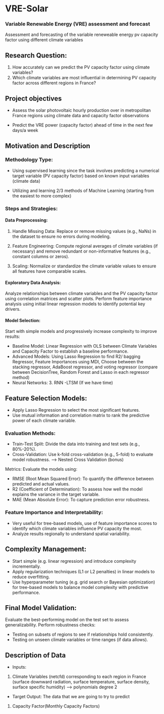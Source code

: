 # VRE-Solar

### Variable Renewable Energy (VRE) assessment and forecast
Assessment and forecasting of the variable reneweable energy pv capacity factor using different climate variables

## Research Question: 
1. How accurately can we predict the PV capacity factor using climate variables?
2. Which climate variables are most influential in determining PV capacity factor across different regions in France?

## Project objectives
<div class="alert alert-block alert-info">

- Assess the solar photovoltaic hourly production over in metropolitan France regions using climate data and capacity factor observations

- Predict the VRE power (capacity factor) ahead of time in the next few days/a week


## Motivation and Description
### Methodology Type:

- Using supervised learning since the task involves predicting a numerical target variable (PV capacity factor) based on known input variables (climate data)

- Utilizing and learning 2/3 methods of Machine Learning (starting from the easiest to more complex)


### Steps and Strategies:

#### Data Preprocessing:

1. Handle Missing Data: Replace or remove missing values (e.g., NaNs) in the dataset to ensure no errors during modeling.

2. Feature Engineering: Compute regional averages of climate variables (if necessary) and remove redundant or non-informative features (e.g., constant columns or zeros).

3. Scaling: Normalize or standardize the climate variable values to ensure all features have comparable scales.

#### Exploratory Data Analysis:

Analyze relationships between climate variables and the PV capacity factor using correlation matrices and scatter plots.
Perform feature importance analysis using initial linear regression models to identify potential key drivers.

#### Model Selection:

Start with simple models and progressively increase complexity to improve results:

- Baseline Model: Linear Regression with OLS between Climate Variables and Capacity Factor to establish a baseline performance.
- Advanced Models: Using Lasso Regression to find R2/ bagging Regressor, Feature Importances using MDI, Choose between the stacking regressor, AdaBoost regressor, and  voting regressor (compare between DecisionTree, Random Forest and Lasso in each regressor method)
- Neural Networks: 3. RNN -LTSM (If we have time)

## Feature Selection Models:
- Apply Lasso Regression to select the most significant features.
- Use mutual information and correlation matrix to rank the predictive power of each climate variable.

### Evaluation Methods:

- Train-Test Split: Divide the data into training and test sets (e.g., 80%-20%).
- Cross-Validation: Use k-fold cross-validation (e.g., 5-fold) to evaluate model robustness. --> Nested Cross Validation (bonus)

Metrics: Evaluate the models using:
- RMSE (Root Mean Squared Error): To quantify the difference between predicted and actual values.
- R2 (Coefficient of Determination): To assess how well the model explains the variance in the target variable.
- MAE (Mean Absolute Error): To capture prediction error robustness.

### Feature Importance and Interpretability:

- Very useful for tree-based models, use of feature importance scores to identify which climate variables influence PV capacity the most.
- Analyze results regionally to understand spatial variability.

## Complexity Management:

- Start simple (e.g. linear regression) and introduce complexity incrementally.
- Apply regularization techniques (L1 or L2 penalties) in linear models to reduce overfitting.
- Use hyperparameter tuning (e.g. grid search or Bayesian optimization) for tree-based models to balance model complexity with predictive performance.

## Final Model Validation:

Evaluate the best-performing model on the test set to assess generalizability.
Perform robustness checks: 
- Testing on subsets of regions to see if relationships hold consistently.
- Testing on unseen climate variables or time ranges (if data allows).

## Description of Data
- Inputs: 
1. Climate Variables (netcfd) corresponding to each region in France (surface downward radiation, surface temperature, surface density, surface specific humidity) --> polynomials degree 2

- Target Output: The data that we are going to try to predict
1. Capacity Factor(Monthly Capacity Factors)








</div>
